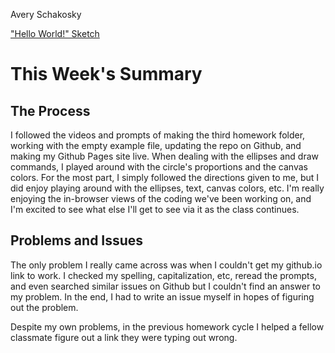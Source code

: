 Avery Schakosky

["Hello World!" Sketch](https://aschave19.github.io/120-Work/hw-3/)

# This Week's Summary

## The Process
I followed the videos and prompts of making the third homework folder, working with the empty example file, updating the repo on Github, and making my Github Pages site live. When dealing with the ellipses and draw commands, I played around with the circle's proportions and the canvas colors. For the most part, I simply followed the directions given to me, but I did enjoy playing around with the ellipses, text, canvas colors, etc. I'm really enjoying the in-browser views of the coding we've been working on, and I'm excited to see what else I'll get to see via it as the class continues.

## Problems and Issues
The only problem I really came across was when I couldn't get my github.io link to work. I checked my spelling, capitalization, etc, reread the prompts, and even searched similar issues on Github but I couldn't find an answer to my problem. In the end, I had to write an issue myself in hopes of figuring out the problem.

Despite my own problems, in the previous homework cycle I helped a fellow classmate figure out a link they were typing out wrong. 
